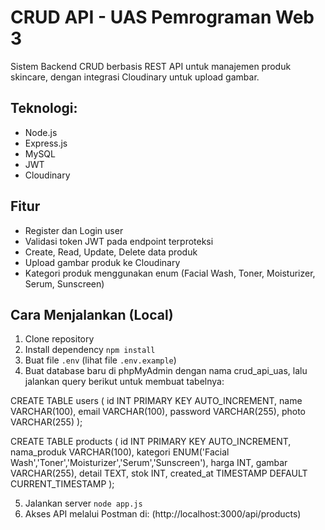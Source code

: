 # CRUD API - UAS Pemrograman Web 3
Sistem Backend CRUD berbasis REST API untuk manajemen produk skincare, dengan integrasi Cloudinary untuk upload gambar.


## Teknologi: 
- Node.js
- Express.js
- MySQL
- JWT
- Cloudinary


## Fitur
- Register dan Login user
- Validasi token JWT pada endpoint terproteksi
- Create, Read, Update, Delete data produk
- Upload gambar produk ke Cloudinary
- Kategori produk menggunakan enum (Facial Wash, Toner, Moisturizer, Serum, Sunscreen)


## Cara Menjalankan (Local)
1. Clone repository
2. Install dependency `npm install`
3. Buat file `.env` (lihat file `.env.example`)
4. Buat database baru di phpMyAdmin dengan nama crud_api_uas, lalu jalankan query berikut untuk membuat tabelnya:

CREATE TABLE users (
  id INT PRIMARY KEY AUTO_INCREMENT,
  name VARCHAR(100),
  email VARCHAR(100),
  password VARCHAR(255),
  photo VARCHAR(255)
);

CREATE TABLE products (
  id INT PRIMARY KEY AUTO_INCREMENT,
  nama_produk VARCHAR(100),
  kategori ENUM('Facial Wash','Toner','Moisturizer','Serum','Sunscreen'),
  harga INT,
  gambar VARCHAR(255),
  detail TEXT,
  stok INT,
  created_at TIMESTAMP DEFAULT CURRENT_TIMESTAMP
);

5. Jalankan server `node app.js`
6. Akses API melalui Postman di:
   (http://localhost:3000/api/products)
